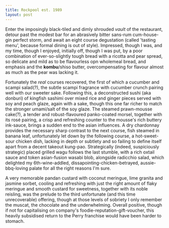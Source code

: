 ```yaml
---
title: Rockpool est. 1989
layout: post
---
```


Enter the imposingly black-tiled and dimly shrouded _vault_ of the restaurant, detour past the modest bar for an abrasively bitter sans-rum cum-house-gin perfect storm, and await an eight course degustation (called 'tasting menu', because formal dining is out of style).
Impressed, though I was, and my time, though I enjoyed, initially off, though I was put, by a poor combination of ever-so-slightly tough bread with a ricotta and pear spread, so delicate and mild as to be flavourless opn wholemeal bread, and emphasis and the **kombu**/shiso butter, overcompensating for flavour almost as much as the pear was lacking it.

Fortunately the _real_ courses recovered, the first of which a cucumber and scampi salad(?), the subtle scampi fragrance with cucumber crunch pairing well with our sweeter sake.
Following this, a deconstructed sushi (aka donburi) of kingfish sashimi over mixed rice and ginger pieces served with soy and peach glaze, again with a sake, though this one far richer to match the stronger umami/salt of the soy glaze.
The steamed prawn-mousse cake(?), a tender and robust-flavoured panko-coated morsel, together with its rosé pairing, a crisp and refreshing counter to the mousse's rich buttery ink-sauce, brings a sudden end to the asian influences.
A dry chardonnay provides the necessary sharp contrast to the next course, fish steamed in banana leaf, unfortunately let down by the following course, a hot-sweet-sour chicken dish, lacking in depth or subtlety and so failing to define itself apart from a decent takeout kung-pao.
Strategically (indeed, suspiciously strategic) placed grilled wagu follows the last stumble, with a rich oxtail sauce and token asian-fusion wasabi blob, alongside radicchio salad, which delighted my 6th-wine-addled, dissapointing-chicken-betrayed, aussie-bbq-loving palate for all the right reasons I'm sure.

A very memorable pandan custard with coconut meringue, lime granita and jasmine sorbet, cooling and refreshing with just the right amount of flaky meringue and smooth custard for sweetness, together with its noble reisling, was the prelude to the third unfortunate (and this time unrecoverable) offering, though at those levels of sobriety I only remember the muscat, the chocolate and the underwhelming.
Overall positive, though if not for capitalising on company's foodie-reputation-gift-voucher, this heavily subsidised return to the Perry franchise would have been harder to stomach.

